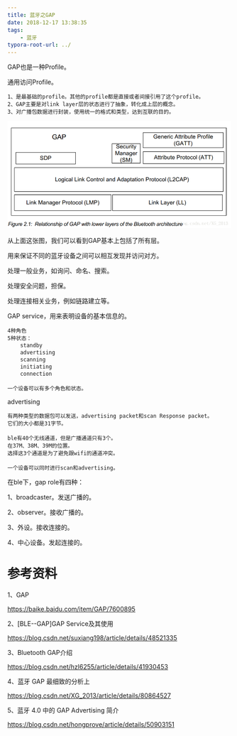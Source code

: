 ```yaml
---
title: 蓝牙之GAP
date: 2018-12-17 13:38:35
tags:
	- 蓝牙
typora-root-url: ../
---
```




GAP也是一种Profile。

通用访问Profile。

```
1、是最基础的profile。其他的profile都是直接或者间接引用了这个profile。
2、GAP主要是对link layer层的状态进行了抽象，转化成上层的概念。
3、对广播包数据进行封装，使用统一的格式和类型，达到互联的目的。
```

![](/images/蓝牙之GAP在协议栈的位置.png)



从上面这张图，我们可以看到GAP基本上包括了所有层。





用来保证不同的蓝牙设备之间可以相互发现并访问对方。

处理一般业务，如询问、命名、搜索。

处理安全问题，担保。

处理连接相关业务，例如链路建立等。



GAP service，用来表明设备的基本信息的。

```
4种角色
5种状态：
	standby
	advertising
	scanning
	initiating
	connection
	
一个设备可以有多个角色和状态。
```



advertising

```
有两种类型的数据包可以发送，advertising packet和scan Response packet。
它们的大小都是31字节。

ble有40个无线通道，但是广播通道只有3个。
在37M、38M、39M的位置。
选择这3个通道是为了避免跟wifi的通道冲突。

一个设备可以同时进行scan和advertising。

```



在ble下，gap role有四种：

1、broadcaster。发送广播的。

2、observer。接收广播的。

3、外设。接收连接的。

4、中心设备。发起连接的。





# 参考资料

1、GAP

https://baike.baidu.com/item/GAP/7600895

2、[BLE--GAP]GAP Service及其使用

https://blog.csdn.net/suxiang198/article/details/48521335

3、Bluetooth GAP介绍

https://blog.csdn.net/hzl6255/article/details/41930453

4、蓝牙 GAP 最细致的分析上

https://blog.csdn.net/XG_2013/article/details/80864527

5、蓝牙 4.0 中的 GAP Advertising 简介 

https://blog.csdn.net/hongprove/article/details/50903151